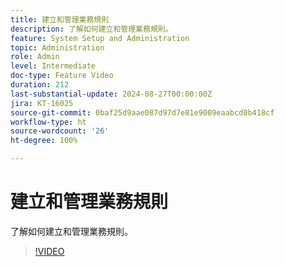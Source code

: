 ```yaml
---
title: 建立和管理業務規則
description: 了解如何建立和管理業務規則。
feature: System Setup and Administration
topic: Administration
role: Admin
level: Intermediate
doc-type: Feature Video
duration: 212
last-substantial-update: 2024-08-27T00:00:00Z
jira: KT-16025
source-git-commit: 0baf25d9aae087d97d7e81e9009eaabcd0b418cf
workflow-type: ht
source-wordcount: '26'
ht-degree: 100%

---
```



# 建立和管理業務規則

了解如何建立和管理業務規則。

>[!VIDEO](https://video.tv.adobe.com/v/3433105/?quality=12&learn=on)
